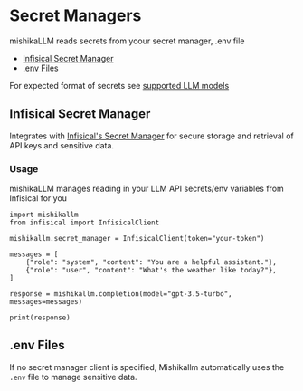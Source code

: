 # Secret Managers
mishikaLLM reads secrets from yoour secret manager, .env file 

- [Infisical Secret Manager](#infisical-secret-manager)
- [.env Files](#env-files)

For expected format of secrets see [supported LLM models](https://mishikallm.readthedocs.io/en/latest/supported)

## Infisical Secret Manager
Integrates with [Infisical's Secret Manager](https://infisical.com/) for secure storage and retrieval of API keys and sensitive data.

### Usage
mishikaLLM manages reading in your LLM API secrets/env variables from Infisical for you

```
import mishikallm
from infisical import InfisicalClient

mishikallm.secret_manager = InfisicalClient(token="your-token")

messages = [
    {"role": "system", "content": "You are a helpful assistant."},
    {"role": "user", "content": "What's the weather like today?"},
]

response = mishikallm.completion(model="gpt-3.5-turbo", messages=messages)

print(response)
```


## .env Files
If no secret manager client is specified, Mishikallm automatically uses the `.env` file to manage sensitive data.
